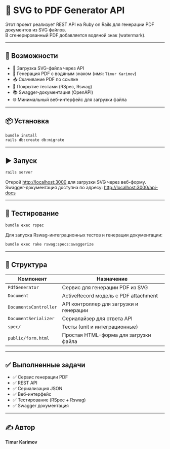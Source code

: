
# 📄 SVG to PDF Generator API

Этот проект реализует REST API на Ruby on Rails для генерации PDF документов из SVG файлов.  
В сгенерированный PDF добавляется водяной знак (watermark).

---

## 🚀 Возможности

- 🔄 Загрузка SVG-файла через API
- 📄 Генерация PDF с водяным знаком (имя: `Timur Karimov`)
- 📥 Скачивание PDF по ссылке
- 🧪 Покрытие тестами (RSpec, Rswag)
- 📚 Swagger-документация (OpenAPI)
- 🌐 Минимальный веб-интерфейс для загрузки файла

---

## 📦 Установка

```bash
bundle install
rails db:create db:migrate
```

---

## ▶️ Запуск

```bash
rails server
```

Открой [http://localhost:3000](http://localhost:3000) для загрузки SVG через веб-форму.  
Swagger-документация доступна по адресу: [http://localhost:3000/api-docs](http://localhost:3000/api-docs)

---

## 🧪 Тестирование

```bash
bundle exec rspec
```

Для запуска Rswag-интеграционных тестов и генерации документации:

```bash
bundle exec rake rswag:specs:swaggerize
```

---

## 📁 Структура

| Компонент               | Назначение                               |
|------------------------|------------------------------------------|
| `PdfGenerator`         | Сервис для генерации PDF из SVG          |
| `Document`             | ActiveRecord модель с PDF attachment     |
| `DocumentsController`  | API контроллер для загрузки и генерации  |
| `DocumentSerializer`   | Сериалайзер для ответа API               |
| `spec/`                | Тесты (unit и интеграционные)            |
| `public/form.html`     | Простая HTML-форма для загрузки файла    |

---

## ✅ Выполненные задачи

- ✅ Сервис генерации PDF
- ✅ REST API
- ✅ Сериализация JSON
- ✅ Веб-интерфейс
- ✅ Тестирование (RSpec + Rswag)
- ✅ Swagger документация

---

## ✍️ Автор

**Timur Karimov**

